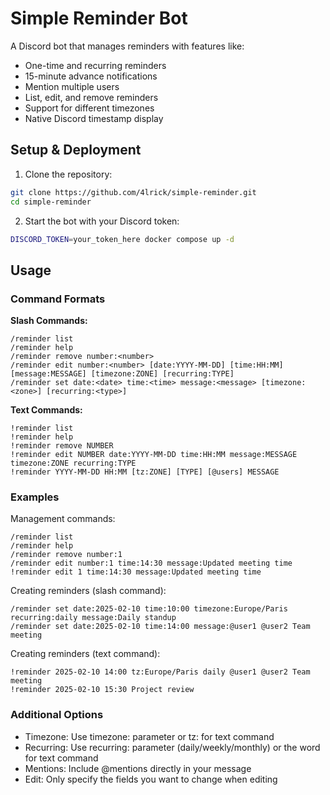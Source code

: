 # Simple Reminder Bot

A Discord bot that manages reminders with features like:
- One-time and recurring reminders
- 15-minute advance notifications
- Mention multiple users
- List, edit, and remove reminders
- Support for different timezones
- Native Discord timestamp display

## Setup & Deployment

1. Clone the repository:
```bash
git clone https://github.com/4lrick/simple-reminder.git
cd simple-reminder
```

2. Start the bot with your Discord token:
```bash
DISCORD_TOKEN=your_token_here docker compose up -d
```

## Usage

### Command Formats

**Slash Commands:**
```
/reminder list
/reminder help
/reminder remove number:<number>
/reminder edit number:<number> [date:YYYY-MM-DD] [time:HH:MM] [message:MESSAGE] [timezone:ZONE] [recurring:TYPE]
/reminder set date:<date> time:<time> message:<message> [timezone:<zone>] [recurring:<type>]
```

**Text Commands:**
```
!reminder list
!reminder help
!reminder remove NUMBER
!reminder edit NUMBER date:YYYY-MM-DD time:HH:MM message:MESSAGE timezone:ZONE recurring:TYPE
!reminder YYYY-MM-DD HH:MM [tz:ZONE] [TYPE] [@users] MESSAGE
```

### Examples

Management commands:
```
/reminder list
/reminder help
/reminder remove number:1
/reminder edit number:1 time:14:30 message:Updated meeting time
!reminder edit 1 time:14:30 message:Updated meeting time
```

Creating reminders (slash command):
```
/reminder set date:2025-02-10 time:10:00 timezone:Europe/Paris recurring:daily message:Daily standup
/reminder set date:2025-02-10 time:14:00 message:@user1 @user2 Team meeting
```

Creating reminders (text command):
```
!reminder 2025-02-10 14:00 tz:Europe/Paris daily @user1 @user2 Team meeting
!reminder 2025-02-10 15:30 Project review
```

### Additional Options
- Timezone: Use timezone: parameter or tz: for text command
- Recurring: Use recurring: parameter (daily/weekly/monthly) or the word for text command
- Mentions: Include @mentions directly in your message
- Edit: Only specify the fields you want to change when editing
